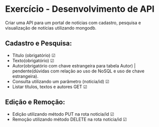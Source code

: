 # Exercício - Desenvolvimento de API 
 Criar uma API para um portal de notícias com cadastro, pesquisa e visualização de notícias utilizando mongodb.
 ## Cadastro e Pesquisa:
 - Título (obrigatório) ☑
 - Texto(obrigatório) ☑
 - Autor(obrigatório com chave estrangeira para tabela Autor) | pendente(dúvidas com relação ao uso de NoSQL e uso de chave estrangeira).
 - Consulta utilizando um parâmetro (noticia/id) ☑
 - Listar títulos, textos e autores GET  ☑
 ## Edição e Remoção:
 - Edição utilizando método PUT na rota noticia/id ☑
 - Remoção utilizando método DELETE na rota noticia/id ☑


